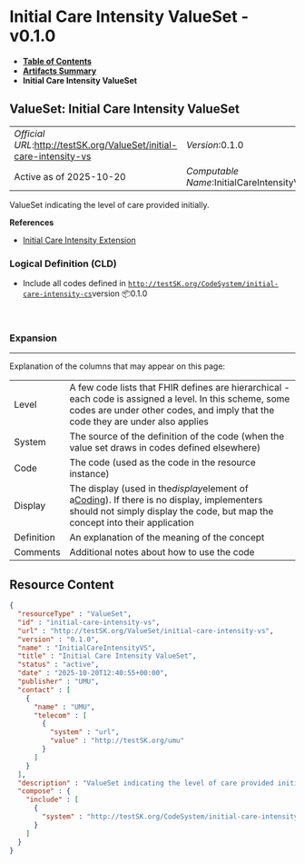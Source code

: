 # Initial Care Intensity ValueSet - v0.1.0

* [**Table of Contents**](toc.md)
* [**Artifacts Summary**](artifacts.md)
* **Initial Care Intensity ValueSet**

## ValueSet: Initial Care Intensity ValueSet 

| | |
| :--- | :--- |
| *Official URL*:http://testSK.org/ValueSet/initial-care-intensity-vs | *Version*:0.1.0 |
| Active as of 2025-10-20 | *Computable Name*:InitialCareIntensityVS |

 
ValueSet indicating the level of care provided initially. 

 **References** 

* [Initial Care Intensity Extension](StructureDefinition-initial-care-intensity-ext.md)

### Logical Definition (CLD)

* Include all codes defined in [`http://testSK.org/CodeSystem/initial-care-intensity-cs`](CodeSystem-initial-care-intensity-cs.md)version 📦0.1.0

 

### Expansion

-------

 Explanation of the columns that may appear on this page: 

| | |
| :--- | :--- |
| Level | A few code lists that FHIR defines are hierarchical - each code is assigned a level. In this scheme, some codes are under other codes, and imply that the code they are under also applies |
| System | The source of the definition of the code (when the value set draws in codes defined elsewhere) |
| Code | The code (used as the code in the resource instance) |
| Display | The display (used in the*display*element of a[Coding](http://hl7.org/fhir/R5/datatypes.html#Coding)). If there is no display, implementers should not simply display the code, but map the concept into their application |
| Definition | An explanation of the meaning of the concept |
| Comments | Additional notes about how to use the code |



## Resource Content

```json
{
  "resourceType" : "ValueSet",
  "id" : "initial-care-intensity-vs",
  "url" : "http://testSK.org/ValueSet/initial-care-intensity-vs",
  "version" : "0.1.0",
  "name" : "InitialCareIntensityVS",
  "title" : "Initial Care Intensity ValueSet",
  "status" : "active",
  "date" : "2025-10-20T12:40:55+00:00",
  "publisher" : "UMU",
  "contact" : [
    {
      "name" : "UMU",
      "telecom" : [
        {
          "system" : "url",
          "value" : "http://testSK.org/umu"
        }
      ]
    }
  ],
  "description" : "ValueSet indicating the level of care provided initially.",
  "compose" : {
    "include" : [
      {
        "system" : "http://testSK.org/CodeSystem/initial-care-intensity-cs"
      }
    ]
  }
}

```
